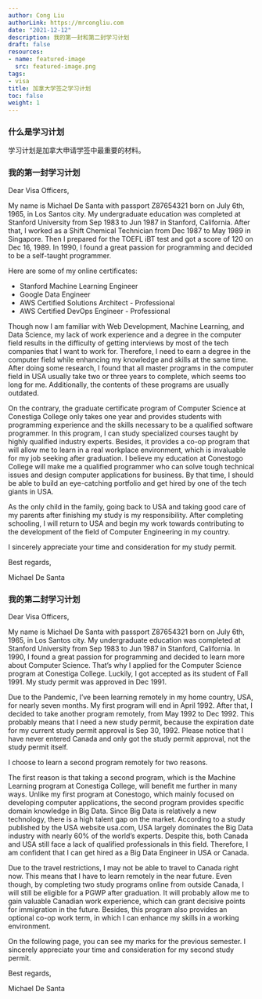 ```yaml
---
author: Cong Liu
authorLink: https://mrcongliu.com
date: "2021-12-12"
description: 我的第一封和第二封学习计划
draft: false
resources:
- name: featured-image
  src: featured-image.png
tags:
- visa
title: 加拿大学签之学习计划
toc: false
weight: 1
---
```


### 什么是学习计划

学习计划是加拿大申请学签中最重要的材料。

### 我的第一封学习计划

Dear Visa Officers,

My name is Michael De Santa with passport Z87654321 born on July 6th, 1965, in Los Santos city. My undergraduate education was completed at Stanford University from Sep 1983 to Jun 1987 in Stanford, California. After that, I worked as a Shift Chemical Technician from Dec 1987 to May 1989 in Singapore. Then I prepared for the TOEFL iBT test and got a score of 120 on Dec 16, 1989. In 1990, I found a great passion for programming and decided to be a self-taught programmer. 

Here are some of my online certificates:
- Stanford Machine Learning Engineer
- Google Data Engineer
- AWS Certified Solutions Architect - Professional
- AWS Certified DevOps Engineer - Professional

Though now I am familiar with Web Development, Machine Learning, and Data Science, my lack of work experience and a degree in the computer field results in the difficulty of getting interviews by most of the tech companies that I want to work for. Therefore, I need to earn a degree in the computer field while enhancing my knowledge and skills at the same time. After doing some research, I found that all master programs in the computer field in USA usually take two or three years to complete, which seems too long for me. Additionally, the contents of these programs are usually outdated. 

On the contrary, the graduate certificate program of Computer Science at Conestiga College only takes one year and provides students with programming experience and the skills necessary to be a qualified software programmer. In this program, I can study specialized courses taught by highly qualified industry experts. Besides, it provides a co-op program that will allow me to learn in a real workplace environment, which is invaluable for my job seeking after graduation. I believe my education at Conestogo College will make me a qualified programmer who can solve tough technical issues and design computer applications for business. By that time, I should be able to build an eye-catching portfolio and get hired by one of the tech giants in USA.

As the only child in the family, going back to USA and taking good care of my parents after finishing my study is my responsibility. After completing schooling, I will return to USA and begin my work towards contributing to the development of the field of Computer Engineering in my country. 

I sincerely appreciate your time and consideration for my study permit.

Best regards,

Michael De Santa

### 我的第二封学习计划

Dear Visa Officers,

My name is Michael De Santa with passport Z87654321 born on July 6th, 1965, in Los Santos city. My undergraduate education was completed at Stanford University from Sep 1983 to Jun 1987 in Stanford, California. In 1990, I found a great passion for programming and decided to learn more about Computer Science. That’s why I applied for the Computer Science program at Conestiga College. Luckily, I got accepted as its student of Fall 1991. My study permit was approved in Dec 1991.

Due to the Pandemic, I’ve been learning remotely in my home country, USA, for nearly seven months. My first program will end in April 1992. After that, I decided to take another program remotely, from May 1992 to Dec 1992. This probably means that I need a new study permit, because the expiration date for my current study permit approval is Sep 30, 1992. Please notice that I have never entered Canada and only got the study permit approval, not the study permit itself.

I choose to learn a second program remotely for two reasons.

The first reason is that taking a second program, which is the Machine Learning program at Conestiga College, will benefit me further in many ways. Unlike my first program at Conestogo, which mainly focused on developing computer applications, the second program provides specific domain knowledge in Big Data. Since Big Data is relatively a new technology, there is a high talent gap on the market. According to a study published by the USA website usa.com, USA largely dominates the Big Data industry with nearly 60% of the world’s experts. Despite this, both Canada and USA still face a lack of qualified professionals in this field. Therefore, I am confident that I can get hired as a Big Data Engineer in USA or Canada.

Due to the travel restrictions, I may not be able to travel to Canada right now. This means that I have to learn remotely in the near future. Even though, by completing two study programs online from outside Canada, I will still be eligible for a PGWP after graduation. It will probably allow me to gain valuable Canadian work experience, which can grant decisive points for immigration in the future. Besides, this program also provides an optional co-op work term, in which I can enhance my skills in a working environment.

On the following page, you can see my marks for the previous semester. I sincerely appreciate your time and consideration for my second study permit.

Best regards,

Michael De Santa
